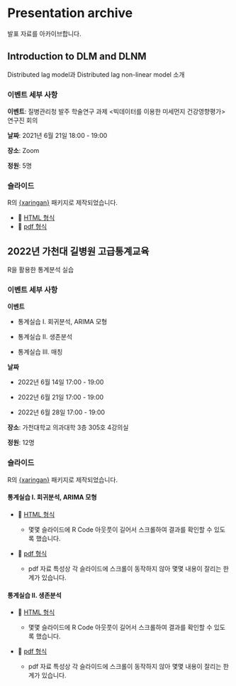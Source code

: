 # Presentation archive
발표 자료를 아카이브합니다.

## Introduction to DLM and DLNM
Distributed lag model과 Distributed lag non-linear model 소개

### 이벤트 세부 사항
**이벤트**: 질병관리청 발주 학술연구 과제 <빅데이터를 이용한 미세먼지 건강영향평가> 연구진 회의

**날짜**: 2021년 6월 21일 18:00 - 19:00

**장소**: Zoom

**정원**: 5명

### 슬라이드
R의 [{xaringan}](https://github.com/yihui/xaringan) 패키지로 제작되었습니다.
- 🔗 [HTML 형식](https://be-favorite.github.io/Presentation_archive/DLM%2C%20DLNM/Introduction_dlm%2Cdlnm.html)
- 🔗 [pdf 형식](https://be-favorite.github.io/Presentation_archive/DLM%2C%20DLNM/Introduction%20to%20DLM%20and%20DLNM.pdf)

## 2022년 가천대 길병원 고급통계교육
R을 활용한 통계분석 실습

### 이벤트 세부 사항
**이벤트**

- 통계실습 I. 회귀분석, ARIMA 모형

- 통계실습 II. 생존분석

- 통계실습 III. 매칭

**날짜**

- 2022년 6월 14일 17:00 - 19:00

- 2022년 6월 21일 17:00 - 19:00

- 2022년 6월 28일 17:00 - 19:00

**장소**: 가천대학교 의과대학 3층 305호 4강의실

**정원**: 12명

### 슬라이드
R의 [{xaringan}](https://github.com/yihui/xaringan) 패키지로 제작되었습니다.

#### 통계실습 I. 회귀분석, ARIMA 모형
- 🔗 [HTML 형식](https://be-favorite.github.io/Presentation_archive/1_regression_arima/1_regression_arima.html#1)
  - 몇몇 슬라이드에 R Code 아웃풋이 길어서 스크롤하여 결과를 확인할 수 있도록 했습니다.

- 🔗 [pdf 형식](https://be-favorite.github.io/Presentation_archive/1_regression_arima/1_regression_arima.pdf)
  - pdf 자료 특성상 각 슬라이드에 스크롤이 동작하지 않아 몇몇 내용이 잘리는 한계가 있습니다.

#### 통계실습 II. 생존분석
- 🔗 [HTML 형식](https://be-favorite.github.io/Presentation_archive/2_survival/2_survival.html#1)
  - 몇몇 슬라이드에 R Code 아웃풋이 길어서 스크롤하여 결과를 확인할 수 있도록 했습니다.

- 🔗 [pdf 형식](https://be-favorite.github.io/Presentation_archive/2_survival/2_survival.pdf)
  - pdf 자료 특성상 각 슬라이드에 스크롤이 동작하지 않아 몇몇 내용이 잘리는 한계가 있습니다.

  
